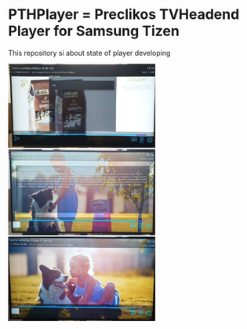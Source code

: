 # PTHPlayer = Preclikos TVHeadend Player for Samsung Tizen

This repository si about state of player developing

<img src="https://github.com/Preclikos/PTHPLayerPublic/raw/main/photo_2021-10-12_15-17-56%20(2).jpg" width=300 />

<img src="https://github.com/Preclikos/PTHPLayerPublic/raw/main/photo_2021-10-12_15-17-56.jpg" width=300 />

<img src="https://github.com/Preclikos/PTHPLayerPublic/raw/main/photo_2021-10-12_15-19-25.jpg" width=300 />
